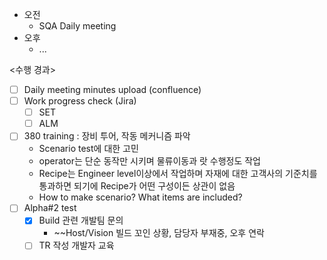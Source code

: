 - 오전
	- SQA Daily meeting
- 오후
	- ...

<수행 경과>
- [ ] Daily meeting minutes upload (confluence)
- [ ] Work progress check (Jira)
	- [ ] SET
	- [ ] ALM

- [ ] 380 training : 장비 투어, 작동 메커니즘 파악
	- Scenario test에 대한 고민
	- operator는 단순 동작만 시키며 물류이동과 랏 수행정도 작업
	- Recipe는 Engineer level이상에서 작업하며 자재에 대한 고객사의 기준치를 통과하면 되기에 Recipe가 어떤 구성이든 상관이 없음
	- How to make scenario? What items are included?
- [ ] Alpha#2 test
	- [x] Build 관련 개발팀 문의
		- ~~Host/Vision 빌드 꼬인 상황, 담당자 부재중, 오후 연락
	- [ ] TR 작성 개발자 교육